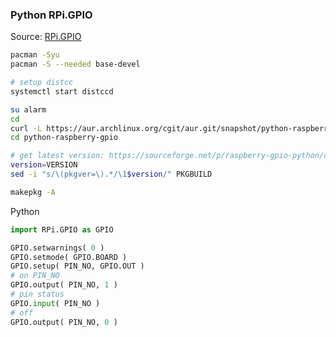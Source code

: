 ### Python RPi.GPIO
Source: [RPi.GPIO](https://sourceforge.net/projects/raspberry-gpio-python/)

```sh
pacman -Syu
pacman -S --needed base-devel

# setup distcc
systemctl start distccd

su alarm
cd
curl -L https://aur.archlinux.org/cgit/aur.git/snapshot/python-raspberry-gpio.tar.gz | bsdtar xf -
cd python-raspberry-gpio

# get latest version: https://sourceforge.net/p/raspberry-gpio-python/code/commit_browser
version=VERSION
sed -i "s/\(pkgver=\).*/\1$version/" PKGBUILD

makepkg -A
```

Python
```py
import RPi.GPIO as GPIO

GPIO.setwarnings( 0 )
GPIO.setmode( GPIO.BOARD )
GPIO.setup( PIN_NO, GPIO.OUT )
# on PIN_NO
GPIO.output( PIN_NO, 1 )
# pin status
GPIO.input( PIN_NO )
# off
GPIO.output( PIN_NO, 0 )
```
